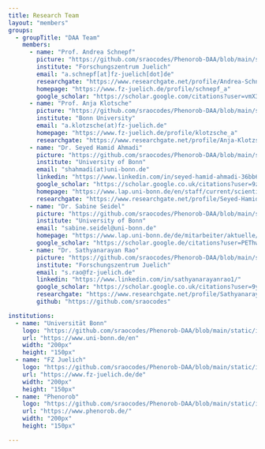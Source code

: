 ```yaml
---
title: Research Team
layout: "members"
groups:
  - groupTitle: "DAA Team"
    members:
      - name: "Prof. Andrea Schnepf"
        picture: "https://github.com/sraocodes/Phenorob-DAA/blob/main/static/images/andrea.png?raw=true"
        institute: "Forschungszentrum Juelich"
        email: "a.schnepf[at]fz-juelich[dot]de"
        researchgate: "https://www.researchgate.net/profile/Andrea-Schnepf"
        homepage: "https://www.fz-juelich.de/profile/schnepf_a"
        google_scholar: "https://scholar.google.com/citations?user=vmX3xF0AAAAJ&hl=de"
      - name: "Prof. Anja Klotsche"
        picture: "https://github.com/sraocodes/Phenorob-DAA/blob/main/static/images/Anja.png?raw=true"
        institute: "Bonn University"
        email: "a.klotzsche(at)fz-juelich.de"
        homepage: "https://www.fz-juelich.de/profile/klotzsche_a"
        researchgate: "https://www.researchgate.net/profile/Anja-Klotzsche"
      - name: "Dr. Seyed Hamid Ahmadi"
        picture: "https://github.com/sraocodes/Phenorob-DAA/blob/main/static/images/seyed.jpg?raw=true"
        institute: "University of Bonn"
        email: "shahmadi(at)uni-bonn.de"
        linkedin: "https://www.linkedin.com/in/seyed-hamid-ahmadi-36bb6138/"
        google_scholar: "https://scholar.google.co.uk/citations?user=9zGqzVIAAAAJ&hl=en"
        homepage: "https://www.lap.uni-bonn.de/en/staff/current/scientific-staff/seyed-hamid-ahmadi"
        researchgate: "https://www.researchgate.net/profile/Seyed-Hamid-Ahmadi"
      - name: "Dr. Sabine Seidel"
        picture: "https://github.com/sraocodes/Phenorob-DAA/blob/main/static/images/sabine.png?raw=true"
        institute: "University of Bonn"
        email: "sabine.seidel@uni-bonn.de"
        homepage: "https://www.lap.uni-bonn.de/de/mitarbeiter/aktuelle/wissenschaftliche-mitarbeiter/sabine-seidel"
        google_scholar: "https://scholar.google.de/citations?user=PEThwsMAAAAJ&hl=de"
      - name: "Dr. Sathyanarayan Rao"
        picture: "https://github.com/sraocodes/Phenorob-DAA/blob/main/static/images/sathya.jpg?raw=true"
        institute: "Forschungszentrum Juelich"
        email: "s.rao@fz-juelich.de"
        linkedin: "https://www.linkedin.com/in/sathyanarayanrao1/"
        google_scholar: "https://scholar.google.co.uk/citations?user=9yc3jiIAAAAJ&hl=en"
        researchgate: "https://www.researchgate.net/profile/Sathyanarayan-Rao"
        github: "https://github.com/sraocodes"

institutions:
  - name: "Universität Bonn"
    logo: "https://github.com/sraocodes/Phenorob-DAA/blob/main/static/images/logo_UniBonn.jpg?raw=true"
    url: "https://www.uni-bonn.de/en"
    width: "200px"
    height: "150px"
  - name: "FZ Juelich"
    logo: "https://github.com/sraocodes/Phenorob-DAA/blob/main/static/images/logo_FZJ.png?raw=true"
    url: "https://www.fz-juelich.de/de"
    width: "200px"
    height: "150px"
  - name: "Phenorob"
    logo: "https://github.com/sraocodes/Phenorob-DAA/blob/main/static/images/logo_phenorob.jpg?raw=true"
    url: "https://www.phenorob.de/"
    width: "200px"
    height: "150px"

---
```

